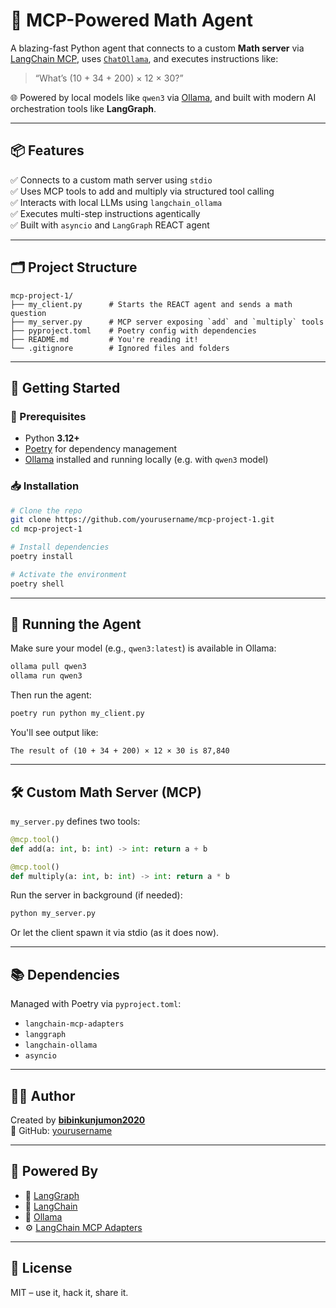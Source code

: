 # 🤖 MCP-Powered Math Agent

A blazing-fast Python agent that connects to a custom **Math server** via [LangChain MCP](https://github.com/langchain-ai/langchain/tree/main/libs/langchain_mcp_adapters), uses [`ChatOllama`](https://github.com/langchain-ai/langchain-ollama), and executes instructions like:

> “What’s (10 + 34 + 200) × 12 × 30?”

🌐 Powered by local models like `qwen3` via [Ollama](https://ollama.com), and built with modern AI orchestration tools like **LangGraph**.

---

## 📦 Features

✅ Connects to a custom math server using `stdio`  
✅ Uses MCP tools to add and multiply via structured tool calling  
✅ Interacts with local LLMs using `langchain_ollama`  
✅ Executes multi-step instructions agentically  
✅ Built with `asyncio` and `LangGraph` REACT agent

---

## 🗂 Project Structure

```
mcp-project-1/
├── my_client.py      # Starts the REACT agent and sends a math question
├── my_server.py      # MCP server exposing `add` and `multiply` tools
├── pyproject.toml    # Poetry config with dependencies
├── README.md         # You're reading it!
└── .gitignore        # Ignored files and folders
```

---

## 🚀 Getting Started

### 🧱 Prerequisites

- Python **3.12+**
- [Poetry](https://python-poetry.org/) for dependency management
- [Ollama](https://ollama.com) installed and running locally (e.g. with `qwen3` model)

### 📥 Installation

```bash
# Clone the repo
git clone https://github.com/yourusername/mcp-project-1.git
cd mcp-project-1

# Install dependencies
poetry install

# Activate the environment
poetry shell
```

---

## 🧪 Running the Agent

Make sure your model (e.g., `qwen3:latest`) is available in Ollama:

```bash
ollama pull qwen3
ollama run qwen3
```

Then run the agent:

```bash
poetry run python my_client.py
```

You'll see output like:

```
The result of (10 + 34 + 200) × 12 × 30 is 87,840
```

---

## 🛠 Custom Math Server (MCP)

`my_server.py` defines two tools:

```python
@mcp.tool()
def add(a: int, b: int) -> int: return a + b

@mcp.tool()
def multiply(a: int, b: int) -> int: return a * b
```

Run the server in background (if needed):

```bash
python my_server.py
```

Or let the client spawn it via stdio (as it does now).

---

## 📚 Dependencies

Managed with Poetry via `pyproject.toml`:

- `langchain-mcp-adapters`
- `langgraph`
- `langchain-ollama`
- `asyncio`

---

## 👨‍💻 Author

Created by **[bibinkunjumon2020](mailto:bibinkunjumon2020@gmail.com)**  
🔗 GitHub: [yourusername](https://github.com/yourusername)

---

## 🧠 Powered By

- 🧩 [LangGraph](https://github.com/langchain-ai/langgraph)
- 🧠 [LangChain](https://www.langchain.com/)
- 🦙 [Ollama](https://ollama.com)
- ⚙️ [LangChain MCP Adapters](https://github.com/langchain-ai/langchain/tree/main/libs/langchain_mcp_adapters)

---

## 📄 License

MIT – use it, hack it, share it.
